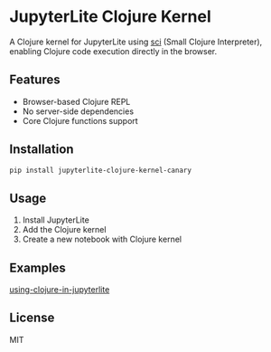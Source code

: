 # JupyterLite Clojure Kernel

A Clojure kernel for JupyterLite using [sci](https://github.com/babashka/sci) (Small Clojure Interpreter), enabling Clojure code execution directly in the browser.

## Features

- Browser-based Clojure REPL
- No server-side dependencies
- Core Clojure functions support

## Installation

```bash
pip install jupyterlite-clojure-kernel-canary
```

## Usage

1. Install JupyterLite
2. Add the Clojure kernel
3. Create a new notebook with Clojure kernel

## Examples

[using-clojure-in-jupyterlite](https://bencode.github.io/code/notebooks/index.html?path=using-clojure-in-jupyterlite.ipynb)

## License

MIT
